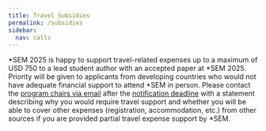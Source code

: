 ```yaml
---
title: Travel Subsidies
permalink: /subsidies
sidebar:
  nav: calls
---
```


*SEM 2025 is happy to support travel-related expenses up to a maximum of USD 750 to a lead student author with an accepted paper at *SEM 2025. Priority will be given to applicants from developing countries who would not have adequate financial support to attend *SEM in person. Please contact the [program chairs via email](/cfp#questions) after the [notification deadline](/#important-dates) with a statement describing why you would require travel support and whether you will be able to cover other expenses (registration, accommodation, etc.) from other sources if you are provided partial travel expense support by *SEM.
